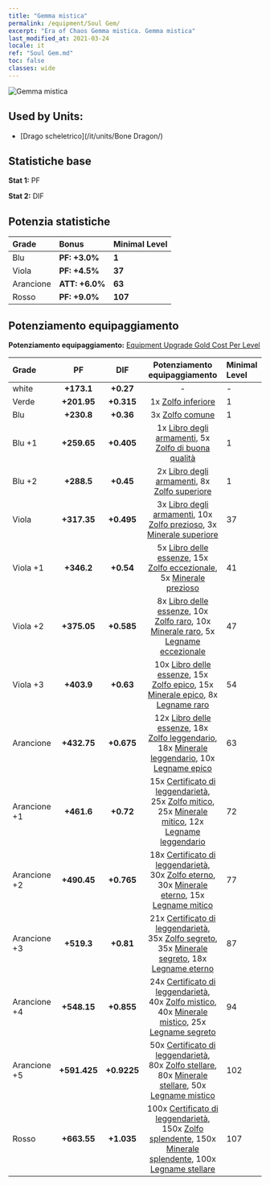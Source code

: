 ```yaml
---
title: "Gemma mistica"
permalink: /equipment/Soul Gem/
excerpt: "Era of Chaos Gemma mistica. Gemma mistica"
last_modified_at: 2021-03-24
locale: it
ref: "Soul Gem.md"
toc: false
classes: wide
---
```


  ![Gemma mistica](/images/e/e_3074.png)

## Used by Units:

* [Drago scheletrico](/it/units/Bone Dragon/) 


## Statistiche base
 **Stat 1:** PF

 **Stat 2:** DIF

## Potenzia statistiche

  |     Grade    |   Bonus | Minimal Level | 
  |:-------------|:--------|:--------------| 
  | Blu | **PF: +3.0%** | **1** | 
  | Viola | **PF: +4.5%** | **37** | 
  | Arancione | **ATT: +6.0%** | **63** | 
  | Rosso | **PF: +9.0%** | **107** | 


## Potenziamento equipaggiamento
 **Potenziamento equipaggiamento:** [Equipment Upgrade Gold Cost Per Level](/equipment/EquipmentUpgradeCostPerLevel/) 

  |          Grade      | PF | DIF | Potenziamento equipaggiamento | Minimal Level |
  |:--------------------|:---------:|:---------:|:----------------:|:--------------|
  | white | **+173.1** | **+0.27** | - | - |
  | Verde | **+201.95** | **+0.315** | 1x [Zolfo inferiore](/it/Items/mat_3/) | 1 |
  | Blu | **+230.8** | **+0.36** | 3x [Zolfo comune](/it/Items/mat_9/) | 1 |
  | Blu +1 | **+259.65** | **+0.405** | 1x [Libro degli armamenti](/it/Items/mat_18/), 5x [Zolfo di buona qualità](/it/Items/mat_15/) | 1 |
  | Blu +2 | **+288.5** | **+0.45** | 2x [Libro degli armamenti](/it/Items/mat_25/), 8x [Zolfo superiore](/it/Items/mat_22/) | 1 |
  | Viola | **+317.35** | **+0.495** | 3x [Libro degli armamenti](/it/Items/mat_32/), 10x [Zolfo prezioso](/it/Items/mat_29/), 3x [Minerale superiore](/it/Items/mat_19/) | 37 |
  | Viola +1 | **+346.2** | **+0.54** | 5x [Libro delle essenze](/it/Items/mat_39/), 15x [Zolfo eccezionale](/it/Items/mat_36/), 5x [Minerale prezioso](/it/Items/mat_26/) | 41 |
  | Viola +2 | **+375.05** | **+0.585** | 8x [Libro delle essenze](/it/Items/mat_46/), 10x [Zolfo raro](/it/Items/mat_43/), 10x [Minerale raro](/it/Items/mat_40/), 5x [Legname eccezionale](/it/Items/mat_34/) | 47 |
  | Viola +3 | **+403.9** | **+0.63** | 10x [Libro delle essenze](/it/Items/mat_53/), 15x [Zolfo epico](/it/Items/mat_50/), 15x [Minerale epico](/it/Items/mat_47/), 8x [Legname raro](/it/Items/mat_41/) | 54 |
  | Arancione | **+432.75** | **+0.675** | 12x [Libro delle essenze](/it/Items/mat_60/), 18x [Zolfo leggendario](/it/Items/mat_57/), 18x [Minerale leggendario](/it/Items/mat_54/), 10x [Legname epico](/it/Items/mat_48/) | 63 |
  | Arancione +1 | **+461.6** | **+0.72** | 15x [Certificato di leggendarietà](/it/Items/mat_67/), 25x [Zolfo mitico](/it/Items/mat_64/), 25x [Minerale mitico](/it/Items/mat_61/), 12x [Legname leggendario](/it/Items/mat_55/) | 72 |
  | Arancione +2 | **+490.45** | **+0.765** | 18x [Certificato di leggendarietà](/it/Items/mat_74/), 30x [Zolfo eterno](/it/Items/mat_71/), 30x [Minerale eterno](/it/Items/mat_68/), 15x [Legname mitico](/it/Items/mat_62/) | 77 |
  | Arancione +3 | **+519.3** | **+0.81** | 21x [Certificato di leggendarietà](/it/Items/mat_81/), 35x [Zolfo segreto](/it/Items/mat_78/), 35x [Minerale segreto](/it/Items/mat_75/), 18x [Legname eterno](/it/Items/mat_69/) | 87 |
  | Arancione +4 | **+548.15** | **+0.855** | 24x [Certificato di leggendarietà](/it/Items/mat_88/), 40x [Zolfo mistico](/it/Items/mat_85/), 40x [Minerale mistico](/it/Items/mat_82/), 25x [Legname segreto](/it/Items/mat_76/) | 94 |
  | Arancione +5 | **+591.425** | **+0.9225** | 50x [Certificato di leggendarietà](/it/Items/mat_95/), 80x [Zolfo stellare](/it/Items/mat_92/), 80x [Minerale stellare](/it/Items/mat_89/), 50x [Legname mistico](/it/Items/mat_83/) | 102 |
  | Rosso | **+663.55** | **+1.035** | 100x [Certificato di leggendarietà](/it/Items/mat_102/), 150x [Zolfo splendente](/it/Items/mat_99/), 150x [Minerale splendente](/it/Items/mat_96/), 100x [Legname stellare](/it/Items/mat_90/) | 107 |

